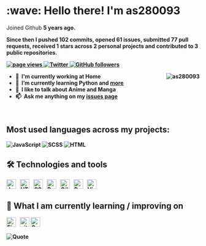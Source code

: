 
<h1 align="left" id="as280093-title">:wave: Hello there! I'm as280093</h1>
Joined Github  <b> 5 <b> years ago.

Since then I pushed **102** commits, opened **61** issues, submitted **77** pull requests, received **1** stars across **2** personal projects and contributed to **3** public repositories.


<p align="left">
  <a href="https://github.com/as280093/as280093">
    <img src="https://komarev.com/ghpvc/?username=as280093" alt="page views" />
  </a>
  <a href="https://twitter.com/as280093">
    <img alt="Twitter" src="https://img.shields.io/twitter/follow/as280093?label=Twitter&style=flat&logo=twitter">
  </a>
  <a href="https://github.com/as280093?tab=followers">
    <img alt="GitHub followers" src="https://img.shields.io/github/followers/as280093?color=green&logo=github">
  </a>
</p>

<a href="#as280093-title">
  <img src="https://github-readme-stats.vercel.app/api?username=as280093&theme=vision-friendly-dark&show_icons=true&count_private=true&include_all_commits=true" alt="as280093" align="right" />
</a>

- :office: &nbsp;I'm currently working at **Home**
- :seedling: &nbsp;I’m currently learning **Python** and [more][learning_now_anchor]
- :speech_balloon: &nbsp;I like to talk about **Anime** and **Manga**
- :mailbox: &nbsp;Ask me anything on my **[issues page]**

<br>
<h2 align="left" id="as280093-tech">Most used languages across my projects:</h2>

![JavaScript](https://img.shields.io/static/v1?style=flat-square&label=%E2%A0%80&color=555&labelColor=%23f1e05a&message=JavaScript%EF%B8%B176%25)
![SCSS](https://img.shields.io/static/v1?style=flat-square&label=%E2%A0%80&color=555&labelColor=%23c6538c&message=SCSS%EF%B8%B119.2%25)
![HTML](https://img.shields.io/static/v1?style=flat-square&label=%E2%A0%80&color=555&labelColor=%23e34c26&message=HTML%EF%B8%B14.6%25)
<br>
  
## 🛠  Technologies and tools

<a name="learning-now"></a>

[<img src="https://img.shields.io/badge/JavaScript-282C34?logo=javascript&logoColor=F7DF1E" alt="JavaScript logo" title="JavaScript" height="25" />][tech_tools_anchor]
&nbsp;
[<img src="https://img.shields.io/badge/HTML5-282C34?logo=html5&logoColor=E34F26" alt="HTML5 logo" title="HTML5" height="25" />][tech_tools_anchor]
&nbsp;
[<img src="https://img.shields.io/badge/CSS3-282C34?logo=css3&logoColor=1572B6" alt="CSS3 logo" title="CSS3" height="25" />][tech_tools_anchor]
&nbsp;
[<img src="https://img.shields.io/badge/python-282C34?logo=python&logoColor=ffdd54" alt="Python Logo" title="Python" height="25" />][tech_tools_anchor]
&nbsp;
[<img src="https://img.shields.io/badge/c%23-282C34.svg?logo=c-sharp&logoColor=white" alt="C# Logo" title="C#" height="25" />][tech_tools_anchor]
&nbsp;
[<img src="https://img.shields.io/badge/pycharm-282C34?logo=pycharm" alt="PyCharm Logo" title="PyCharm" height="25" />][tech_tools_anchor]
&nbsp;
[<img src="https://img.shields.io/badge/VS%20Code-282C34?logo=visual-studio-code&logoColor=007ACC" alt="Visual Studio Code logo" title="Visual Studio Code" height="25" />][tech_tools_anchor]
&nbsp;
<a name="learning-next"></a>

## 📖  What I am currently learning / improving on

[<img src="https://img.shields.io/badge/Firebase-282C34?logo=firebase&logoColor=FFCA28" alt="Firebase logo" title="Firebase" height="25" />][learning_now_anchor]
&nbsp;
[<img src="https://img.shields.io/badge/git-282C34?logo=git&logoColor=F05032" alt="git logo" title="git" height="25" />][learning_now_anchor]
[<img src="https://img.shields.io/badge/GraphQL-282C34?logo=graphql&logoColor=E10098" alt="GraphQL logo" title="GraphQL" height="25" />][learning_now_anchor]


[issues page]: https://github.com/as280093/as280093/issues "as280093/issues"
[tech_tools_anchor]: Hello...
[learning_now_anchor]: #learning-now

![Quote](https://github-readme-quotes.herokuapp.com/quote?theme=dracula&animation=default&layout=default&font=default)
